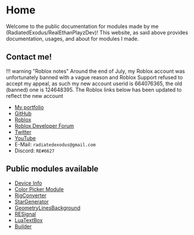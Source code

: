 # Home
Welcome to the public documentation for modules made by me (RadiatedExodus/RealEthanPlayzDev)!
This website, as said above provides documentation, usages, and about for modules I made.

## Contact me!
!!! warning "Roblox notes"
    Around the end of July, my Roblox account was unfortunately banned with a vague
    reason and Roblox Support refused to accept my appeal, as such my new account
    userid is 664076365, the old (banned) one is 124648395.
    The Roblox links below has been updated to reflect the new account

- [My portfolio](https://github.com/RealEthanPlayzDev/RealEthanPlayzDev/blob/main/Portfolio.md)
- [GitHub](https://github.com/RealEthanPlayzDev/)
- [Roblox](https://www.roblox.com/users/664076365/profile)
- [Roblox Developer Forum](https://devforum.roblox.com/u/radiatedexodus/)
- [Twitter](https://twitter.com/RadiatedExodus)
- [YouTube](https://www.youtube.com/channel/UCuLAUKIVWXpzSKgn8U6TllA)
- E-Mail: ``radiatedexodus@gmail.com``
- Discord: ``RE#6627``

## Public modules available
- [Device Info](./DeviceInfo/About/)
- [Color Picker Module](./ColorPickerModule/About/)
- [RigConverter](./RigConverter/About/)
- [StarGenerator](./StarGenerator/About/)
- [GeometryLinesBackground](./GeometryLinesBackground/About/)
- [RESignal](./RESignal/About/)
- [LuaTextBox](./LuaTextBox/About.md)
- [Builder](./Builder/About/)